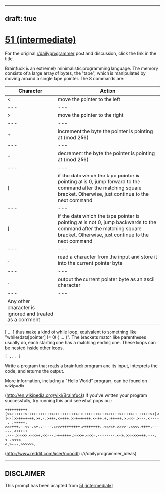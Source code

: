 ---
draft: true
----

# [51 (intermediate)](https://www.reddit.com/r/dailyprogrammer/comments/ti5ji/5112012_challenge_51_intermediate/)

For the original [r/dailyprogrammer](https://www.reddit.com/r/dailyprogrammer/) post and discussion, click the link in the title.

Brainfuck is an extremely minimalistic programming language. The memory consists of a large array of bytes, the "tape", 
which is manipulated by moving around a single tape pointer. The 8 commands are:


|Character|Action|
| --- | --- |
|<|move the pointer to the left|
| --- | --- |
|>|move the pointer to the right|
| --- | --- |
|+|increment the byte the pointer is pointing at (mod 256)|
| --- | --- |
|-|decrement the byte the pointer is pointing at (mod 256)|
| --- | --- |
|[|if the data which the tape pointer is pointing at is 0, jump forward to the command after the matching square bracket. Otherwise, just continue to the next command|
| --- | --- |
|]|if the data which the tape pointer is pointing at is not 0, jump backwards to the command after the matching square bracket. Otherwise, just continue to the next command|
| --- | --- |
|,|read a character from the input and store it into the current pointer byte|
| --- | --- |
|.|output the current pointer byte as an ascii character|
| --- | --- |
|Any other character is ignored and treated as a comment

[ ... ] thus make a kind of while loop, equivalent to something like "while(data[pointer] != 0) { ... }". 
The brackets match like parentheses usually do, each starting one has a matching ending one. These loops can be nested inside other loops. 


```
[ ... ]
```
Write a program that reads a brainfuck program and its input, interprets the code, and returns the output.

More information, including a "Hello World" program, can be found on wikipedia. 

(http://en.wikipedia.org/wiki/Brainfuck)
If you've written your program successfully, try running this and see what pops out:


```
++++++++++[>>++++++>+++++++++++>++++++++++>+++++++++>+++>+++++>++++>++++++++>+[<
]<-]>>+++++++.>+.-.>+++.<++++.>>+++++++.<<++.+.>+++++.>.<<-.>---.<-----.-.+++++.
>>>+++.-.<<-.<+..----.>>>>++++++++.>+++++++..<<<<+.>>>>-.<<<<.++++.------.<+++++
.---.>>>>>.<<<++.<<---.>++++++.>>>>+.<<<-.--------.<<+.>>>>>>+++.---.<-.<<<<---.
<.>---.>>>>>>.
```
(http://www.reddit.com/user/nooodl)
(/r/dailyprogrammer_ideas)

----
## **DISCLAIMER**
This prompt has been adapted from [51 [intermediate]](https://www.reddit.com/r/dailyprogrammer/comments/ti5ji/5112012_challenge_51_intermediate/
)

